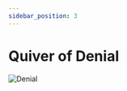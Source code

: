 ```yaml
---
sidebar_position: 3
---
```


# Quiver of Denial

![Denial](https://vwiki.valorserver.com/api/item/picture/quiver%20of%20denial)
